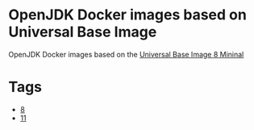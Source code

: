 # OpenJDK Docker images based on Universal Base Image

OpenJDK Docker images based on the [Universal Base Image 8 Mininal](https://access.redhat.com/containers/?tab=overview#/registry.access.redhat.com/ubi8/ubi-minimal)

# Tags

* [8](openjdk-8/Dockerfile)
* [11](openjdk-11/Dockerfile)
